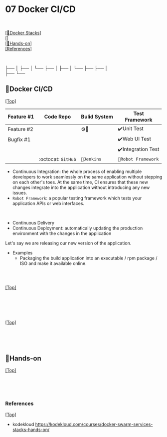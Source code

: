 # <span id='top'>07 Docker CI/CD</span>

<br>

[[🐳Docker Stacks]](#stacks)  
[[]](#)  
[[🤲Hands-on]](#)  
[[References]](#ref)

<br>

├──
│ ├──
│ └──
├──
│ ├──
│ └──
├──
├──
│  
├──
└──

## <span id='stacks'>🐳Docker CI/CD</span>

[[Top]](#top)

| Feature #1 | Code Repo          | Bulid System | Test<br>Framework   |
| ---------- | ------------------ | ------------ | ------------------- |
| Feature #2 |                    | ⚙️🧰         | ✔️Unit Test         |
| Bugfix #1  |                    |              | ✔️Web UI Test       |
|            |                    |              | ✔️Integration Test  |
|            | :octocat: `GitHub` | `👨Jenkins`  | `🤖Robot Framework` |

- Continuous Integration: the whole process of enabling multiple developers to work seamlessly on the same application without stepping on each other's toes. At the same time, CI ensures that these new changes integrate into the application without introducing any new issues.
- `Robot Framework`: a popular testing framework which tests your application APIs or web interfaces.

<br>

- Continuous Delivery
- Continuous Deployment: automatically updating the production environment with the changes in the application

Let's say we are releasing our new version of the application.

- Examples
  - Packaging the build application into an executable / rpm package / ISO and make it available online.

<br>

## <span id=''></span>

[[Top]](#top)

<br>

<br>
<br>

## <span id=''></span>

[[Top]](#top)

<br>

<br>
<br>

## <span id=''>🤲Hands-on </span>

[[Top]](#top)

<br>

<br>
<br>

### <span id='ref'>References</span>

[[Top]](#top)

- kodekloud https://kodekloud.com/courses/docker-swarm-services-stacks-hands-on/
